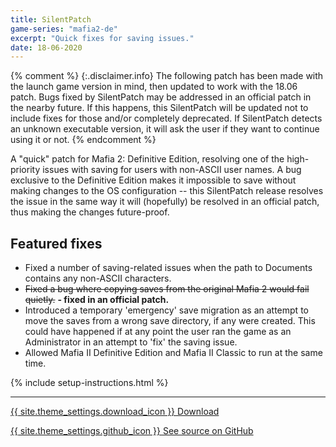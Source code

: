 ```yaml
---
title: SilentPatch
game-series: "mafia2-de"
excerpt: "Quick fixes for saving issues."
date: 18-06-2020
---
```


{% comment %}
{:.disclaimer.info}
The following patch has been made with the launch game version in mind, then updated to work with the 18.06 patch.
Bugs fixed by SilentPatch may be addressed in an official patch in the nearby future. If this happens, this SilentPatch
will be updated not to include fixes for those and/or completely deprecated. If SilentPatch detects an unknown executable version,
it will ask the user if they want to continue using it or not.
{% endcomment %}

A "quick" patch for Mafia 2: Definitive Edition, resolving one of the high-priority issues with saving for users with non-ASCII user names.
A bug exclusive to the Definitive Edition makes it impossible to save without making changes to the OS configuration -- this SilentPatch release
resolves the issue in the same way it will (hopefully) be resolved in an official patch, thus making the changes future-proof.

## Featured fixes
* Fixed a number of saving-related issues when the path to Documents contains any non-ASCII characters.
* ~~Fixed a bug where copying saves from the original Mafia 2 would fail quietly.~~ **- fixed in an official patch.**
* Introduced a temporary 'emergency' save migration as an attempt to move the saves from a wrong save directory, if any were created. This could have happened if at any point the user ran the game as an Administrator in an attempt to 'fix' the saving issue.
* Allowed Mafia II Definitive Edition and Mafia II Classic to run at the same time.

{% include setup-instructions.html %}

***

<a href="https://github.com/CookiePLMonster/SilentPatchM2DE/releases/latest/download/SilentPatchM2DE.zip" class="button">{{ site.theme_settings.download_icon }} Download</a>

<a href="https://github.com/CookiePLMonster/SilentPatchM2DE" class="button github" target="_blank">{{ site.theme_settings.github_icon }} See source on GitHub</a>

